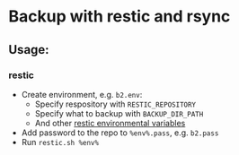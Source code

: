 # Backup with restic and rsync

## Usage:

### restic

- Create environment, e.g. `b2.env`:
    - Specify respository with `RESTIC_REPOSITORY`
    - Specify what to backup with `BACKUP_DIR_PATH`
    - And other [restic environmental variables](https://restic.readthedocs.io/en/latest/040_backup.html?highlight=variables#environment-variables)
- Add password to the repo to `%env%.pass`, e.g. `b2.pass`
- Run `restic.sh %env%`
